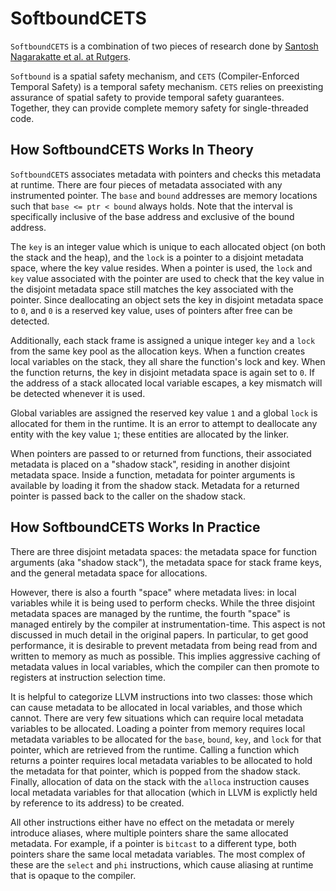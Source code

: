 # SoftboundCETS

`SoftboundCETS` is a combination of two pieces of research done by [Santosh
Nagarakatte et al. at
Rutgers](https://www.cs.rutgers.edu/~santosh.nagarakatte/softbound/).

`Softbound` is a spatial safety mechanism, and `CETS` (Compiler-Enforced
Temporal Safety) is a temporal safety mechanism. `CETS` relies on preexisting
assurance of spatial safety to provide temporal safety guarantees. Together,
they can provide complete memory safety for single-threaded code.

## How SoftboundCETS Works In Theory

`SoftboundCETS` associates metadata with pointers and checks this metadata at
runtime. There are four pieces of metadata associated with any instrumented
pointer. The `base` and `bound` addresses are memory locations such that `base
<= ptr < bound` always holds. Note that the interval is specifically inclusive
of the base address and exclusive of the bound address.

The `key` is an integer value which is unique to each allocated object (on both
the stack and the heap), and the `lock` is a pointer to a disjoint metadata
space, where the key value resides. When a pointer is used, the `lock` and
`key` value associated with the pointer are used to check that the key value in
the disjoint metadata space still matches the key associated with the pointer.
Since deallocating an object sets the key in disjoint metadata space to `0`,
and `0` is a reserved key value, uses of pointers after free can be detected.

Additionally, each stack frame is assigned a unique integer `key` and a `lock`
from the same key pool as the allocation keys. When a function creates
local variables on the stack, they all share the function's lock and key. When
the function returns, the key in disjoint metadata space is again set to `0`.
If the address of a stack allocated local variable escapes, a key mismatch
will be detected whenever it is used.

Global variables are assigned the reserved key value `1` and a global `lock` is
allocated for them in the runtime. It is an error to attempt to deallocate any
entity with the key value `1`; these entities are allocated by the linker.

When pointers are passed to or returned from functions, their associated
metadata is placed on a "shadow stack", residing in another disjoint metadata
space. Inside a function, metadata for pointer arguments is available by
loading it from the shadow stack. Metadata for a returned pointer is passed
back to the caller on the shadow stack.

## How SoftboundCETS Works In Practice

There are three disjoint metadata spaces: the metadata space for function
arguments (aka "shadow stack"), the metadata space for stack frame keys,
and the general metadata space for allocations.

However, there is also a fourth "space" where metadata lives: in local
variables while it is being used to perform checks. While the three disjoint
metadata spaces are managed by the runtime, the fourth "space" is managed
entirely by the compiler at instrumentation-time. This aspect is not discussed
in much detail in the original papers. In particular, to get good performance,
it is desirable to prevent metadata from being read from and written to memory
as much as possible. This implies aggressive caching of metadata values in
local variables, which the compiler can then promote to registers at
instruction selection time.

It is helpful to categorize LLVM instructions into two classes: those which can
cause metadata to be allocated in local variables, and those which cannot.
There are very few situations which can require local metadata variables to be
allocated. Loading a pointer from memory requires local metadata variables to
be allocated for the `base`, `bound`, `key`, and `lock` for that pointer, which
are retrieved from the runtime. Calling a function which returns a pointer
requires local metadata variables to be allocated to hold the metadata for that
pointer, which is popped from the shadow stack. Finally, allocation of data on
the stack with the `alloca` instruction causes local metadata variables for
that allocation (which in LLVM is explictly held by reference to its address)
to be created.

All other instructions either have no effect on the metadata or merely
introduce aliases, where multiple pointers share the same allocated metadata.
For example, if a pointer is `bitcast` to a different type, both pointers share
the same local metadata variables. The most complex of these are the `select`
and `phi` instructions, which cause aliasing at runtime that is opaque to the
compiler.
